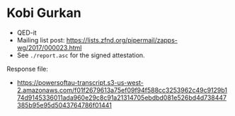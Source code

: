 # Kobi Gurkan

* QED-it
* Mailing list post: <https://lists.zfnd.org/pipermail/zapps-wg/2017/000023.html>
* See `./report.asc` for the signed attestation.

Response file:

* https://powersoftau-transcript.s3-us-west-2.amazonaws.com/f01f2679613a75ef09f94f588cc3253962c49c9129b174d9145336011ada960e29c8c91a21314705ebdbd081e526bd4d738447385b95e95d5043764786f01441
